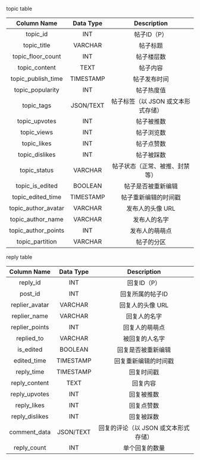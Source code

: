 

topic table

|     Column Name     | Data Type |            Description             |
| :-----------------: | :-------: | :--------------------------------: |
|      topic_id       |    INT    |            帖子ID（P）             |
|     topic_title     |  VARCHAR  |              帖子标题              |
|  topic_floor_count  |    INT    |             帖子楼层数             |
|    topic_content    |   TEXT    |              帖子内容              |
| topic_publish_time  | TIMESTAMP |            帖子发布时间            |
|  topic_popularity   |    INT    |             帖子热度值             |
|     topic_tags      | JSON/TEXT | 帖子标签（以 JSON 或文本形式存储） |
|    topic_upvotes    |    INT    |             帖子被推数             |
|     topic_views     |    INT    |             帖子浏览数             |
|     topic_likes     |    INT    |             帖子点赞数             |
|   topic_dislikes    |    INT    |             帖子被踩数             |
|    topic_status     |  VARCHAR  |   帖子状态（正常、被推、封禁等）   |
|   topic_is_edited   |  BOOLEAN  |         帖子是否被重新编辑         |
|  topic_edited_time  | TIMESTAMP |        帖子重新编辑的时间戳        |
| topic_author_avatar |  VARCHAR  |          发布人的头像 URL          |
|  topic_author_name  |  VARCHAR  |            发布人的名字            |
| topic_author_points |    INT    |           发布人的萌萌点           |
|   topic_partition   |  VARCHAR  |             帖子的分区             |





reply table

|  Column Name   | Data Type |             Description              |
| :------------: | :-------: | :----------------------------------: |
|    reply_id    |    INT    |             回复ID（P）              |
|    post_id     |    INT    |           回复所属的帖子ID           |
| replier_avatar |  VARCHAR  |           回复人的头像 URL           |
|  replier_name  |  VARCHAR  |             回复人的名字             |
| replier_points |    INT    |            回复人的萌萌点            |
|   replied_to   |  VARCHAR  |            被回复的人名字            |
|   is_edited    |  BOOLEAN  |          回复是否被重新编辑          |
|  edited_time   | TIMESTAMP |         回复重新编辑的时间戳         |
|   reply_time   | TIMESTAMP |              回复时间戳              |
| reply_content  |   TEXT    |               回复内容               |
| reply_upvotes  |    INT    |              回复被推数              |
|  reply_likes   |    INT    |              回复点赞数              |
| reply_dislikes |    INT    |              回复被踩数              |
|  comment_data  | JSON/TEXT | 回复的评论（以 JSON 或文本形式存储） |
|  reply_count   |    INT    |            单个回复的数量            |